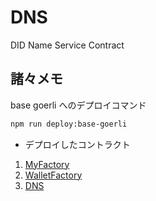# DNS

DID Name Service Contract

## 諸々メモ

base goerli へのデプロイコマンド

```bash
npm run deploy:base-goerli
```

- デプロイしたコントラクト

1. [MyFactory](https://goerli.basescan.org/address/0xa05Db9C31B6ffB6aB817D346E99095e1c1c8317D)
2. [WalletFactory](https://goerli.basescan.org/address/0x8DF7e6234f76e8fAC829feF83E7520635359094C)
3. [DNS](https://goerli.basescan.org/address/0x67ADc29278d87D87b212C59fDffd2749fe7418c4)
